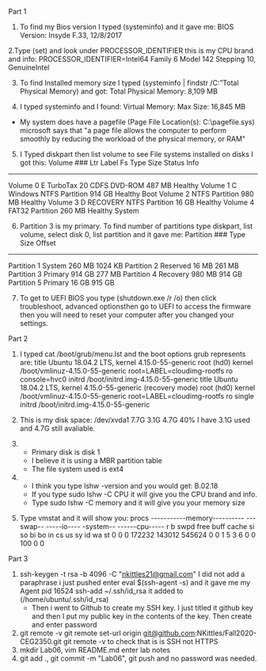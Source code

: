 Part 1 
1. To find my Bios version I typed (systeminfo) and it gave me:
BIOS Version:              Insyde F.33, 12/8/2017

2.Type (set) and look under PROCESSOR_IDENTIFIER this is my CPU brand and info:
PROCESSOR_IDENTIFIER=Intel64 Family 6 Model 142 Stepping 10, GenuineIntel

3. To find Installed memory size I typed (systeminfo | findstr /C:”Total Physical Memory) and got:
Total Physical Memory:     8,109 MB

4. I typed systeminfo and I found:
Virtual Memory: Max Size:  16,845 MB
- My system does have a pagefile (Page File Location(s):     C:\pagefile.sys) microsoft says that
"a page file allows the computer to perform smoothly by reducing the workload of the physical 
memory, or RAM"

5. I Typed diskpart then list volume to see File systems installed on disks I got this:
Volume ###  Ltr  Label        Fs     Type        Size     Status     Info
  ----------  ---  -----------  -----  ----------  -------  ---------  --------
  Volume 0     E   TurboTax 20  CDFS   DVD-ROM      487 MB  Healthy
  Volume 1     C   Windows      NTFS   Partition    914 GB  Healthy    Boot
  Volume 2                      NTFS   Partition    980 MB  Healthy
  Volume 3     D   RECOVERY     NTFS   Partition     16 GB  Healthy
  Volume 4                      FAT32  Partition    260 MB  Healthy    System

6. Partition 3 is my primary. To find number of partitions type diskpart, list volume, select disk 0, 
list partition and it gave me:
  Partition ###  Type              Size     Offset
  -------------  ----------------  -------  -------
  Partition 1    System             260 MB  1024 KB
  Partition 2    Reserved            16 MB   261 MB
  Partition 3    Primary            914 GB   277 MB
  Partition 4    Recovery           980 MB   914 GB
  Partition 5    Primary             16 GB   915 GB

7. To get to UEFI BIOS you type (shutdown.exe /r /o) then click troubleshoot, advanced optionsthen go to 
UEFI to access the firmware then you will need to reset your computer after you changed your settings. 

Part 2
1. I typed cat /boot/grub/menu.lst and the boot options grub represents are:
title           Ubuntu 18.04.2 LTS, kernel 4.15.0-55-generic
root            (hd0)
kernel          /boot/vmlinuz-4.15.0-55-generic root=LABEL=cloudimg-rootfs ro console=hvc0
initrd          /boot/initrd.img-4.15.0-55-generic
title           Ubuntu 18.04.2 LTS, kernel 4.15.0-55-generic (recovery mode)
root            (hd0)
kernel          /boot/vmlinuz-4.15.0-55-generic root=LABEL=cloudimg-rootfs ro  single
initrd          /boot/initrd.img-4.15.0-55-generic

2. This is my disk space:
/dev/xvda1      7.7G  3.1G  4.7G  40% I have 3.1G used and 4.7G still avaliable. 

3. - Primary disk is disk 1
   - I believe it is using a MBR partition table
   - The file system used is ext4

4. - I think you type lshw -version and you would get: B.02.18
   - If you type sudo lshw -C CPU it will give you the CPU brand and info.
   - Type sudo lshw -C memory and it will give you your memory size

5. Type vmstat and it will show you:
procs -----------memory---------- ---swap-- -----io---- -system-- ------cpu-----
 r  b   swpd   free   buff  cache   si   so    bi    bo   in   cs us sy id wa st
 0  0      0 172232 143012 545624    0    0     1     5    3    6  0  0 100  0  0

Part 3

1. ssh-keygen -t rsa -b 4096 -C "nkittles21@gmail.com"
   I did not add a paraphrase i just pushed enter 
   eval $(ssh-agent -s) and it gave me my Agent pid 16524
   ssh-add ~/.ssh/id_rsa it added to (/home/ubuntu/.ssh/id_rsa)
   - Then i went to Github to create my SSH key. I just titled it github key and then I put my public key
     in the contents of the key. Then create and enter password
2. git remote -v
   git remote set-url origin git@github.com:NKittles/Fall2020-CEG2350.git
   git remote -v to check that is is SSH not HTTPS
3. mkdir Lab06, vim README.md enter lab notes
4. git add ., git commit -m "Lab06", git push and no password was needed. 
